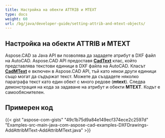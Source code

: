 ```yaml
---
title: Настройка на обекти ATTRIB и MTEXT
type: docs
weight: 60
url: /bg/java/developer-guide/setting-attrib-and-mtext-objects/
---
```


## **Настройка на обекти ATTRIB и MTEXT**

Aspose.CAD за Java API ви позволява да зададете атрибут в DXF файл на AutoCAD. Aspose.CAD API предоставя [**CadText**](https://reference.aspose.com/cad/java/com.aspose.cad.fileformats.cad.cadobjects/cadtext) клас, който представлява текстови единици в DXF файла на AutoCAD. Класът [**CadMText**](https://reference.aspose.com/cad/java/com.aspose.cad.fileformats.cad.cadobjects/CadMText) е включен в Aspose.CAD API, тъй като някои други единици също могат да съдържат текст. Можете да създадете няколко параграфа текст като един обект с много редове (**mtext**). Следва демонстрация на кода за задаване на атрибут и обекти **MTEXT**. Кодът е самообяснителен.

## Примерен код

{{< gist "aspose-com-gists" "49c1b75d9a84e149ecf374ece2c2597d" "Examples-src-main-java-com-aspose-cad-examples-DXFDrawings-AddAttribMText-AddAttribMText.java" >}}
